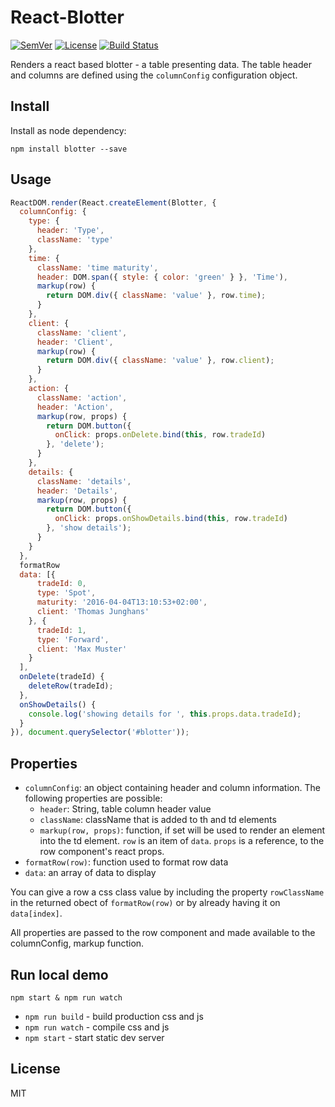 # React-Blotter

[![SemVer]](http://semver.org)
[![License]](https://github.com/tjunghans/react-blotter/blob/master/LICENCE)
[![Build Status](https://travis-ci.org/tjunghans/react-blotter.svg?branch=master)](https://travis-ci.org/tjunghans/react-blotter)

Renders a react based blotter - a table presenting data. The table
header and columns are defined using the `columnConfig` configuration
object.

## Install

Install as node dependency:

```
npm install blotter --save
```


## Usage

```javascript
ReactDOM.render(React.createElement(Blotter, {
  columnConfig: {
    type: {
      header: 'Type',
      className: 'type'
    },
    time: {
      className: 'time maturity',
      header: DOM.span({ style: { color: 'green' } }, 'Time'),
      markup(row) {
        return DOM.div({ className: 'value' }, row.time);
      }
    },
    client: {
      className: 'client',
      header: 'Client',
      markup(row) {
        return DOM.div({ className: 'value' }, row.client);
      }
    },
    action: {
      className: 'action',
      header: 'Action',
      markup(row, props) {
        return DOM.button({
          onClick: props.onDelete.bind(this, row.tradeId)
        }, 'delete');
      }
    },
    details: {
      className: 'details',
      header: 'Details',
      markup(row, props) {
        return DOM.button({
          onClick: props.onShowDetails.bind(this, row.tradeId)
        }, 'show details');
      }
    }
  },
  formatRow
  data: [{
      tradeId: 0,
      type: 'Spot',
      maturity: '2016-04-04T13:10:53+02:00',
      client: 'Thomas Junghans'
    }, {
      tradeId: 1,
      type: 'Forward',
      client: 'Max Muster'
    }
  ],
  onDelete(tradeId) {
    deleteRow(tradeId);
  },
  onShowDetails() {
    console.log('showing details for ', this.props.data.tradeId);
  }
}), document.querySelector('#blotter'));

```



## Properties

- `columnConfig`: an object containing header and column information.
  The following properties are possible:
  - `header`: String, table column header value
  - `className`: className that is added to th and td elements
  - `markup(row, props)`: function, if set will be used to render
    an element into the td element. `row` is an item of `data`. `props`
    is a reference, to the row component's react props.
- `formatRow(row)`: function used to format row data
- `data`: an array of data to display

You can give a row a css class value by including the property
`rowClassName` in the returned obect of `formatRow(row)` or by already
having it on `data[index]`.

All properties are passed to the row component and made available to
the columnConfig, markup function.



## Run local demo

```
npm start & npm run watch
```


- `npm run build` - build production css and js
- `npm run watch` - compile css and js
- `npm start` - start static dev server

## License

MIT

[SemVer]: http://img.shields.io/:semver-%E2%9C%93-brightgreen.svg
[License]: https://img.shields.io/github/license/mashape/apistatus.svg


